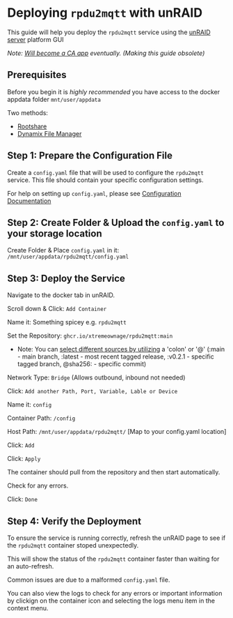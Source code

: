 # Deploying `rpdu2mqtt` with unRAID

This guide will help you deploy the `rpdu2mqtt` service using the [unRAID server](https://unraid.net/) platform GUI

*Note: [Will become a CA app](https://github.com/XtremeOwnage/rPDU2MQTT/issues/26#issue-2499508619) eventually. (Making this guide obsolete)*

## Prerequisites

Before you begin it is *highly recommended* you have access to the docker appdata folder `mnt/user/appdata`

Two methods:
 - [Rootshare](https://forums.unraid.net/topic/58053-video-guide-how-to-setup-a-root-share-in-unraid-1-share-to-rule-them-all/)
 - [Dynamix File Manager](https://forums.unraid.net/topic/120982-dynamix-file-manager/)

## Step 1: Prepare the Configuration File

Create a `config.yaml` file that will be used to configure the `rpdu2mqtt` service. This file should contain your specific configuration settings.

For help on setting up `config.yaml`, please see [Configuration Documentation](./../../docs/Configuration.md)

## Step 2: Create Folder & Upload the `config.yaml` to your storage location

Create Folder & Place `config.yaml` in it: `/mnt/user/appdata/rpdu2mqtt/config.yaml`

## Step 3: Deploy the Service

Navigate to the docker tab in unRAID.

Scroll down & Click: `Add Container`

Name it: Something spicey e.g. `rpdu2mqtt`

Set the Repository: `ghcr.io/xtremeownage/rpdu2mqtt:main`
 - Note: You can [select different sources by utilizing](https://docs.github.com/en/packages/working-with-a-github-packages-registry/working-with-the-container-registry#pulling-container-images) a 'colon' or '@' (:main - main branch, :latest - most recent tagged release, :v0.2.1 - specific tagged branch, @sha256: - specific commit)

Network Type: `Bridge` (Allows outbound, inbound not needed)

Click: `Add another Path, Port, Variable, Lable or Device`

Name it: `config`

Container Path: `/config`

Host Path: `/mnt/user/appdata/rpdu2mqtt/` [Map to your config.yaml location]

Click: `Add`

Click: `Apply`

The container should pull from the repository and then start automatically.

Check for any errors.

Click: `Done`

## Step 4: Verify the Deployment

To ensure the service is running correctly, refresh the unRAID page to see if the `rpdu2mqtt` container stoped unexpectedly.

This will show the status of the `rpdu2mqtt` container faster than waiting for an auto-refresh.

Common issues are due to a malformed `config.yaml` file.

You can also view the logs to check for any errors or important information by clickign on the container icon and selecting the logs menu item in the context menu.
